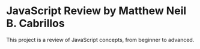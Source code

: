 # JavaScript Review by Matthew Neil B. Cabrillos
This project is a review of JavaScript concepts, from beginner to advanced.
